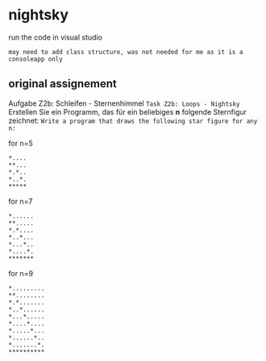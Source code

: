 # nightsky

run the code in visual studio
```
may need to add class structure, was not needed for me as it is a consoleapp only
```

## original assignement

Aufgabe Z2b: Schleifen - Sternenhimmel
`Task Z2b: Loops - Nightsky`
Erstellen Sie ein Programm, das für ein beliebiges **n** folgende Sternfigur zeichnet:
`Write a program that draws the following star figure for any n:`

for n=5
```
*....
**...
*.*..
*..*.
*****
```

for n=7
```
*......
**.....
*.*....
*..*...
*...*..
*....*.
*******
```


for n=9
```
*.........
**........
*.*.......
*..*......
*...*.....
*....*....
*.....*...
*......*..
*.......*.
**********
```
